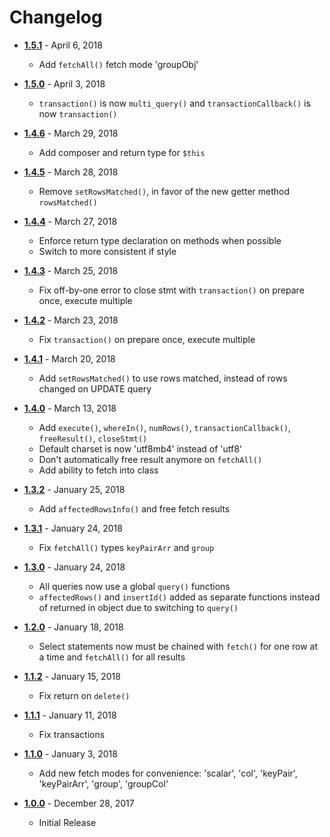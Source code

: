 # Changelog

- [**1.5.1**](https://github.com/WebsiteBeaver/Simple-MySQLi/tree/1.5.1) - April 6, 2018

  - Add `fetchAll()` fetch mode 'groupObj'

- [**1.5.0**](https://github.com/WebsiteBeaver/Simple-MySQLi/tree/1.5.0) - April 3, 2018

  - `transaction()` is now `multi_query()` and `transactionCallback()` is now `transaction()`

- [**1.4.6**](https://github.com/WebsiteBeaver/Simple-MySQLi/tree/1.4.6) - March 29, 2018

  - Add composer and return type for `$this`

- [**1.4.5**](https://github.com/WebsiteBeaver/Simple-MySQLi/tree/1.4.5) - March 28, 2018

	- Remove `setRowsMatched()`, in favor of the new getter method `rowsMatched()`

- [**1.4.4**](https://github.com/WebsiteBeaver/Simple-MySQLi/tree/1.4.4) - March 27, 2018

	- Enforce return type declaration on methods when possible
	- Switch to more consistent if style

- [**1.4.3**](https://github.com/WebsiteBeaver/Simple-MySQLi/tree/1.4.3) - March 25, 2018

  - Fix off-by-one error to close stmt with `transaction()` on prepare once, execute multiple

- [**1.4.2**](https://github.com/WebsiteBeaver/Simple-MySQLi/tree/1.4.2) - March 23, 2018

  - Fix `transaction()` on prepare once, execute multiple

- [**1.4.1**](https://github.com/WebsiteBeaver/Simple-MySQLi/tree/1.4.1) - March 20, 2018

  - Add `setRowsMatched()` to use rows matched, instead of rows changed on UPDATE query

- [**1.4.0**](https://github.com/WebsiteBeaver/Simple-MySQLi/tree/1.4.0) - March 13, 2018

  - Add `execute()`, `whereIn()`, `numRows()`, `transactionCallback()`, `freeResult()`, `closeStmt()`
  - Default charset is now 'utf8mb4' instead of 'utf8'
  - Don't automatically free result anymore on `fetchAll()`
  - Add ability to fetch into class

- [**1.3.2**](https://github.com/WebsiteBeaver/Simple-MySQLi/tree/1.3.2) - January 25, 2018

  - Add `affectedRowsInfo()` and free fetch results

- [**1.3.1**](https://github.com/WebsiteBeaver/Simple-MySQLi/tree/1.3.1) - January 24, 2018

  - Fix `fetchAll()` types `keyPairArr` and `group`

- [**1.3.0**](https://github.com/WebsiteBeaver/Simple-MySQLi/tree/1.3.0) - January 24, 2018

  - All queries now use a global `query()` functions
  - `affectedRows()` and `insertId()` added as separate functions instead of returned in object due to switching to `query()`

- [**1.2.0**](https://github.com/WebsiteBeaver/Simple-MySQLi/tree/1.2.0) - January 18, 2018

  - Select statements now must be chained with `fetch()` for one row at a time and `fetchAll()` for all results

- [**1.1.2**](https://github.com/WebsiteBeaver/Simple-MySQLi/tree/1.1.2) - January 15, 2018

  - Fix return on `delete()`

- [**1.1.1**](https://github.com/WebsiteBeaver/Simple-MySQLi/tree/1.1.1) - January 11, 2018

  - Fix transactions

- [**1.1.0**](https://github.com/WebsiteBeaver/Simple-MySQLi/tree/1.1.0) - January 3, 2018

  - Add new fetch modes for convenience: 'scalar', 'col', 'keyPair', 'keyPairArr', 'group', 'groupCol'

- [**1.0.0**](https://github.com/WebsiteBeaver/Simple-MySQLi/tree/1.0.0) - December 28, 2017

  - Initial Release
